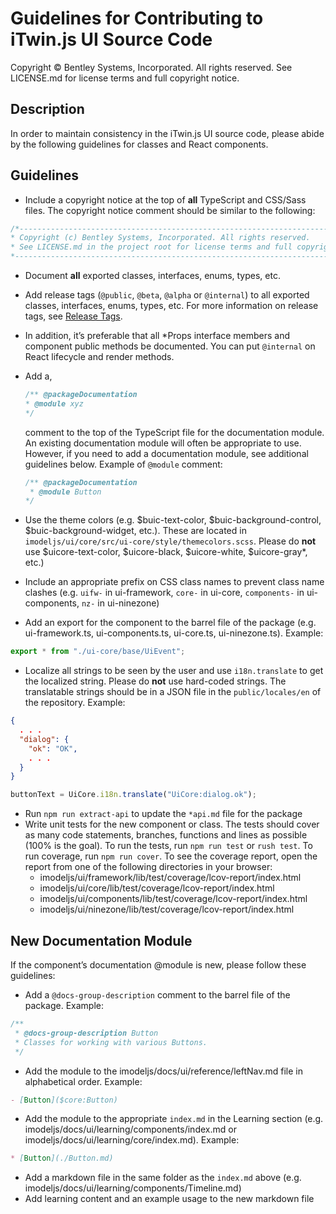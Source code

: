 # Guidelines for Contributing to iTwin.js UI Source Code

Copyright © Bentley Systems, Incorporated. All rights reserved. See LICENSE.md for license terms and full copyright notice.

## Description

In order to maintain consistency in the iTwin.js UI source code, please abide by the following guidelines for classes and React components.

## Guidelines

* Include a copyright notice at the top of __all__ TypeScript and CSS/Sass files. The copyright notice comment should be similar to the following:

```typescript
/*---------------------------------------------------------------------------------------------
* Copyright (c) Bentley Systems, Incorporated. All rights reserved.
* See LICENSE.md in the project root for license terms and full copyright notice.
*--------------------------------------------------------------------------------------------*/
```

* Document __all__ exported classes, interfaces, enums, types, etc.
* Add release tags (`@public`, `@beta`, `@alpha` or `@internal`) to all exported classes, interfaces, enums, types, etc. For more information on release tags, see [Release Tags](https://github.com/iTwin/itwinjs-core/blob/master/docs/learning/guidelines/release-tags-guidelines.md).
* In addition, it’s preferable that all *Props interface members and component public methods be documented. You can put `@internal` on React lifecycle and render methods.
* Add a,

  ```ts
  /** @packageDocumentation
  * @module xyz
  */
  ```

  comment to the top of the TypeScript file for the documentation module. An existing documentation module will often be appropriate to use. However, if you need to add a documentation module, see additional guidelines below. Example of `@module` comment:

  ```ts
  /** @packageDocumentation
   * @module Button
  */
  ```

* Use the theme colors (e.g. $buic-text-color, $buic-background-control, $buic-background-widget, etc.). These are located in `imodeljs/ui/core/src/ui-core/style/themecolors.scss`. Please do __not__ use $uicore-text-color, $uicore-black, $uicore-white,  $uicore-gray*, etc.)
* Include an appropriate prefix on CSS class names to prevent class name clashes (e.g. `uifw-` in ui-framework, `core-` in ui-core, `components-` in ui-components, `nz-` in ui-ninezone)
* Add an export for the component to the barrel file of the package (e.g. ui-framework.ts, ui-components.ts, ui-core.ts, ui-ninezone.ts). Example:

```typescript
export * from "./ui-core/base/UiEvent";
```

* Localize all strings to be seen by the user and use `i18n.translate` to get the localized string. Please do __not__ use hard-coded strings. The translatable strings should be in a JSON file in the `public/locales/en` of the repository. Example:

```json
{
  . . .
  "dialog": {
    "ok": "OK",
    . . .
  }
}
```

```typescript
buttonText = UiCore.i18n.translate("UiCore:dialog.ok");
```

* Run `npm run extract-api` to update the `*api.md` file for the package
* Write unit tests for the new component or class. The tests should cover as many code statements, branches, functions and lines as possible (100% is the goal). To run the tests, run `npm run test` or `rush test`. To run coverage, run `npm run cover`. To see the coverage report, open the report from one of the following directories in your browser:
  * imodeljs/ui/framework/lib/test/coverage/lcov-report/index.html
  * imodeljs/ui/core/lib/test/coverage/lcov-report/index.html
  * imodeljs/ui/components/lib/test/coverage/lcov-report/index.html
  * imodeljs/ui/ninezone/lib/test/coverage/lcov-report/index.html

## New Documentation Module

If the component’s documentation @module is new, please follow these guidelines:

* Add a `@docs-group-description` comment to the barrel file of the package. Example:

```js
/**
 * @docs-group-description Button
 * Classes for working with various Buttons.
 */
```

* Add the module to the imodeljs/docs/ui/reference/leftNav.md file in alphabetical order. Example:

```md
- [Button]($core:Button)
```

* Add the module to the appropriate `index.md` in the Learning section (e.g. imodeljs/docs/ui/learning/components/index.md or imodeljs/docs/ui/learning/core/index.md). Example:

```md
* [Button](./Button.md)
```

* Add a markdown file in the same folder as the `index.md` above (e.g. imodeljs/docs/ui/learning/components/Timeline.md)
* Add learning content and an example usage to the new markdown file
